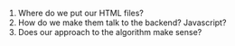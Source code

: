 1. Where do we put our HTML files?
2. How do we make them talk to the backend? Javascript?
3. Does our approach to the algorithm make sense?
